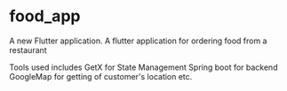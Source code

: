 # food_app

A new Flutter application.
A flutter application for ordering food from a restaurant

Tools used includes
GetX for State Management 
Spring boot for backend
GoogleMap for getting of customer's location etc.
